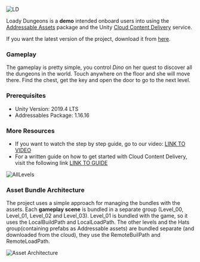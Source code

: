 ![LD](https://user-images.githubusercontent.com/263776/110165036-dde21300-7db7-11eb-8f49-e7745ed44b35.png)

Loady Dungeons is a **demo** intended onboard users into using the [Addressable Assets](https://docs.unity3d.com/Packages/com.unity.addressables@0.3/manual/index.html) package and the Unity [Cloud Content Delivery](https://unity.com/products/cloud-content-delivery) service.

If you want the latest version of the project, download it from [here](https://github.com/UnityTechnologies/LoadyDungeons/releases/tag/ws0.4.0).

### Gameplay
The gameplay is pretty simple, you control _Dino_ on her quest to discover all the dungeons in the world. Touch anywhere on the floor and she will move there. Find the chest, get the key and open the door to go to the next level. 

### Prerequisites
* Unity Version: 2019.4 LTS
* Addressables Package: 1.16.16

### More Resources
* If you want to watch the step by step guide, go to our video: [LINK TO VIDEO]()
* For a written guide on how to get started with Cloud Content Delivery, visit the following link [LINK TO GUIDE]()

![AllLevels](https://user-images.githubusercontent.com/263776/110165940-42ea3880-7db9-11eb-871c-13e4933e2540.png)

### Asset Bundle Architecture
The project uses a simple approach for managing the bundles with the assets. Each **gameplay scene** is bundled in a separate group (Level_00, Level_01, Level_02 and Level_03). Level_01 is bundled with the game, so it uses the LocalBuildPath and LocalLoadPath. The other levels and the Hats group(containing prefabs as Addressable assets) are bundled separate (and downloaded from the cloud), they use the RemoteBuilPath and RemoteLoadPath.

![Asset Architecture](https://user-images.githubusercontent.com/263776/110168293-9611ba80-7dbc-11eb-9945-417a16c3386d.jpg)
